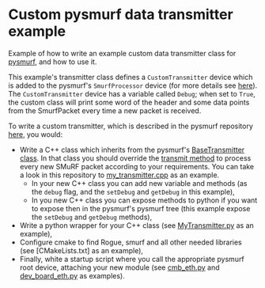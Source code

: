 # Custom pysmurf data transmitter example

Example of how to write an example custom data transmitter class for [pysmurf](https://github.com/slaclab/pysmurf), and how to use it.

This example's transmitter class defines a `CustomTransmitter` device which is added to the pysmurf's `SmurfProcessor` device (for more details see [here](https://github.com/slaclab/pysmurf/blob/pre-release/README.SmurfProcessor.md)). The `CustomTransmitter` device has a variable called `Debug`; when set to `True`, the custom class will print some word of the header and some data points from the SmurfPacket every time a new packet is received.

To write a custom transmitter, which is described in the pysmurf repository [here](https://github.com/slaclab/pysmurf/blob/pre-release/README.CustomDataTransmitter.md), you would:
- Write a C++ class which inherits from the pysmurf's [BaseTransmitter class](https://github.com/slaclab/pysmurf/blob/pre-release/include/smurf/core/transmitters/BaseTransmitter.h). In that class you should override the [transmit method](https://github.com/slaclab/pysmurf/blob/pre-release/include/smurf/core/transmitters/BaseTransmitter.h#L74) to process every new SMuRF packet according to your requirements. You can take a look in this repository to [my_transmitter.cpp](src/my_transmitter.cpp) as an example.
  - In your new C++ class you can add new variable and methods (as the `debug` flag, and the `setDebug` and `getDebug` in this example),
  - In you new C++ class you can expose methods to python if you want to expose then in the pysmurf's pysmurf tree (this example expose the `setDebug` and `getDebug` methods),
- Write a python wrapper for your C++ class (see [MyTransmitter.py](python/mymodule/transmitters/_MyTransmitter.py) as an example),
- Configure cmake to find Rogue, smurf and all other needed libraries (see [CMakeLists.txt] as an example),
- Finally, white a startup script where you call the appropriate pysmurf root device, attaching your new module (see [cmb_eth.py](server_scripts/cmb_eth.py) and [dev_board_eth.py](server_scripts/dev_board_eth.py) as examples).